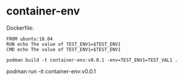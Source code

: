 # container-env

Dockerfile:
```
FROM ubuntu:18.04
RUN echo The value of TEST_ENV1=$TEST_ENV1
CMD echo The value of TEST_ENV1=$TEST_ENV1
```

```
podman build -t container-env:v0.0.1 -env=TEST_ENV1=TEST_VAL1 .
```

podman run -it container-env:v0.0.1
